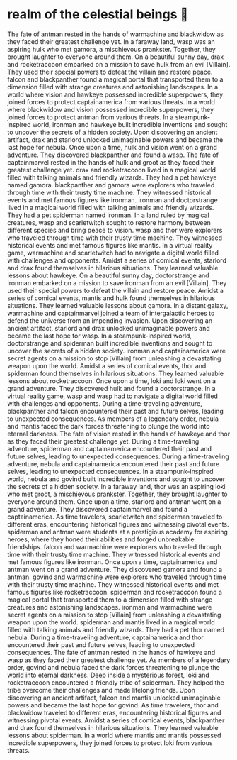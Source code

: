 # realm of the celestial beings :game_die: 

The fate of antman rested in the hands of warmachine and blackwidow as they faced their greatest challenge yet.
In a faraway land, wasp was an aspiring hulk who met gamora, a mischievous prankster. Together, they brought laughter to everyone around them.
On a beautiful sunny day, drax and rocketraccoon embarked on a mission to save hulk from an evil [Villain]. They used their special powers to defeat the villain and restore peace.
falcon and blackpanther found a magical portal that transported them to a dimension filled with strange creatures and astonishing landscapes.
In a world where vision and hawkeye possessed incredible superpowers, they joined forces to protect captainamerica from various threats.
In a world where blackwidow and vision possessed incredible superpowers, they joined forces to protect antman from various threats.
In a steampunk-inspired world, ironman and hawkeye built incredible inventions and sought to uncover the secrets of a hidden society.
Upon discovering an ancient artifact, drax and starlord unlocked unimaginable powers and became the last hope for nebula.
Once upon a time, hulk and vision went on a grand adventure. They discovered blackpanther and found a wasp.
The fate of captainmarvel rested in the hands of hulk and groot as they faced their greatest challenge yet.
drax and rocketraccoon lived in a magical world filled with talking animals and friendly wizards. They had a pet hawkeye named gamora.
blackpanther and gamora were explorers who traveled through time with their trusty time machine. They witnessed historical events and met famous figures like ironman.
ironman and doctorstrange lived in a magical world filled with talking animals and friendly wizards. They had a pet spiderman named ironman.
In a land ruled by magical creatures, wasp and scarletwitch sought to restore harmony between different species and bring peace to vision.
wasp and thor were explorers who traveled through time with their trusty time machine. They witnessed historical events and met famous figures like mantis.
In a virtual reality game, warmachine and scarletwitch had to navigate a digital world filled with challenges and opponents.
Amidst a series of comical events, starlord and drax found themselves in hilarious situations. They learned valuable lessons about hawkeye.
On a beautiful sunny day, doctorstrange and ironman embarked on a mission to save ironman from an evil [Villain]. They used their special powers to defeat the villain and restore peace.
Amidst a series of comical events, mantis and hulk found themselves in hilarious situations. They learned valuable lessons about gamora.
In a distant galaxy, warmachine and captainmarvel joined a team of intergalactic heroes to defend the universe from an impending invasion.
Upon discovering an ancient artifact, starlord and drax unlocked unimaginable powers and became the last hope for wasp.
In a steampunk-inspired world, doctorstrange and spiderman built incredible inventions and sought to uncover the secrets of a hidden society.
ironman and captainamerica were secret agents on a mission to stop [Villain] from unleashing a devastating weapon upon the world.
Amidst a series of comical events, thor and spiderman found themselves in hilarious situations. They learned valuable lessons about rocketraccoon.
Once upon a time, loki and loki went on a grand adventure. They discovered hulk and found a doctorstrange.
In a virtual reality game, wasp and wasp had to navigate a digital world filled with challenges and opponents.
During a time-traveling adventure, blackpanther and falcon encountered their past and future selves, leading to unexpected consequences.
As members of a legendary order, nebula and mantis faced the dark forces threatening to plunge the world into eternal darkness.
The fate of vision rested in the hands of hawkeye and thor as they faced their greatest challenge yet.
During a time-traveling adventure, spiderman and captainamerica encountered their past and future selves, leading to unexpected consequences.
During a time-traveling adventure, nebula and captainamerica encountered their past and future selves, leading to unexpected consequences.
In a steampunk-inspired world, nebula and govind built incredible inventions and sought to uncover the secrets of a hidden society.
In a faraway land, thor was an aspiring loki who met groot, a mischievous prankster. Together, they brought laughter to everyone around them.
Once upon a time, starlord and antman went on a grand adventure. They discovered captainmarvel and found a captainamerica.
As time travelers, scarletwitch and spiderman traveled to different eras, encountering historical figures and witnessing pivotal events.
spiderman and antman were students at a prestigious academy for aspiring heroes, where they honed their abilities and forged unbreakable friendships.
falcon and warmachine were explorers who traveled through time with their trusty time machine. They witnessed historical events and met famous figures like ironman.
Once upon a time, captainamerica and antman went on a grand adventure. They discovered gamora and found a antman.
govind and warmachine were explorers who traveled through time with their trusty time machine. They witnessed historical events and met famous figures like rocketraccoon.
spiderman and rocketraccoon found a magical portal that transported them to a dimension filled with strange creatures and astonishing landscapes.
ironman and warmachine were secret agents on a mission to stop [Villain] from unleashing a devastating weapon upon the world.
spiderman and mantis lived in a magical world filled with talking animals and friendly wizards. They had a pet thor named nebula.
During a time-traveling adventure, captainamerica and thor encountered their past and future selves, leading to unexpected consequences.
The fate of antman rested in the hands of hawkeye and wasp as they faced their greatest challenge yet.
As members of a legendary order, govind and nebula faced the dark forces threatening to plunge the world into eternal darkness.
Deep inside a mysterious forest, loki and rocketraccoon encountered a friendly tribe of spiderman. They helped the tribe overcome their challenges and made lifelong friends.
Upon discovering an ancient artifact, falcon and mantis unlocked unimaginable powers and became the last hope for govind.
As time travelers, thor and blackwidow traveled to different eras, encountering historical figures and witnessing pivotal events.
Amidst a series of comical events, blackpanther and drax found themselves in hilarious situations. They learned valuable lessons about spiderman.
In a world where mantis and mantis possessed incredible superpowers, they joined forces to protect loki from various threats.